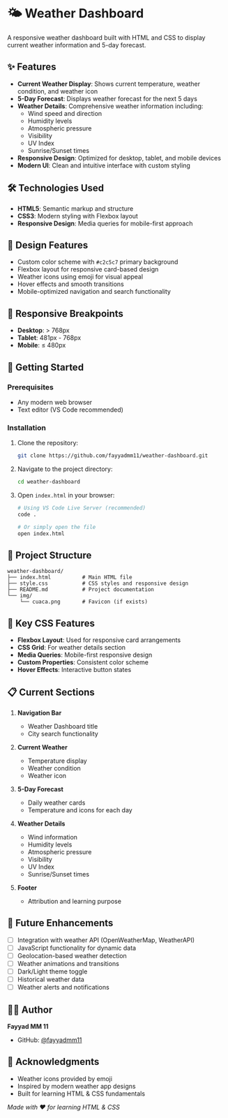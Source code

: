 # 🌤️ Weather Dashboard

A responsive weather dashboard built with HTML and CSS to display current weather information and 5-day forecast.

## ✨ Features

- **Current Weather Display**: Shows current temperature, weather condition, and weather icon
- **5-Day Forecast**: Displays weather forecast for the next 5 days
- **Weather Details**: Comprehensive weather information including:
  - Wind speed and direction
  - Humidity levels
  - Atmospheric pressure
  - Visibility
  - UV Index
  - Sunrise/Sunset times
- **Responsive Design**: Optimized for desktop, tablet, and mobile devices
- **Modern UI**: Clean and intuitive interface with custom styling

## 🛠️ Technologies Used

- **HTML5**: Semantic markup and structure
- **CSS3**: Modern styling with Flexbox layout
- **Responsive Design**: Media queries for mobile-first approach

## 🎨 Design Features

- Custom color scheme with `#c2c5c7` primary background
- Flexbox layout for responsive card-based design
- Weather icons using emoji for visual appeal
- Hover effects and smooth transitions
- Mobile-optimized navigation and search functionality

## 📱 Responsive Breakpoints

- **Desktop**: > 768px
- **Tablet**: 481px - 768px
- **Mobile**: ≤ 480px

## 🚀 Getting Started

### Prerequisites

- Any modern web browser
- Text editor (VS Code recommended)

### Installation

1. Clone the repository:

   ```bash
   git clone https://github.com/fayyadmm11/weather-dashboard.git
   ```

2. Navigate to the project directory:

   ```bash
   cd weather-dashboard
   ```

3. Open `index.html` in your browser:

   ```bash
   # Using VS Code Live Server (recommended)
   code .

   # Or simply open the file
   open index.html
   ```

## 📂 Project Structure

```
weather-dashboard/
├── index.html          # Main HTML file
├── style.css           # CSS styles and responsive design
├── README.md           # Project documentation
└── img/
    └── cuaca.png       # Favicon (if exists)
```

## 🎯 Key CSS Features

- **Flexbox Layout**: Used for responsive card arrangements
- **CSS Grid**: For weather details section
- **Media Queries**: Mobile-first responsive design
- **Custom Properties**: Consistent color scheme
- **Hover Effects**: Interactive button states

## 📋 Current Sections

1. **Navigation Bar**

   - Weather Dashboard title
   - City search functionality

2. **Current Weather**

   - Temperature display
   - Weather condition
   - Weather icon

3. **5-Day Forecast**

   - Daily weather cards
   - Temperature and icons for each day

4. **Weather Details**

   - Wind information
   - Humidity levels
   - Atmospheric pressure
   - Visibility
   - UV Index
   - Sunrise/Sunset times

5. **Footer**
   - Attribution and learning purpose

## 🔮 Future Enhancements

- [ ] Integration with weather API (OpenWeatherMap, WeatherAPI)
- [ ] JavaScript functionality for dynamic data
- [ ] Geolocation-based weather detection
- [ ] Weather animations and transitions
- [ ] Dark/Light theme toggle
- [ ] Historical weather data
- [ ] Weather alerts and notifications

## 👨‍💻 Author

**Fayyad MM 11**

- GitHub: [@fayyadmm11](https://github.com/fayyadmm11)

## 🙏 Acknowledgments

- Weather icons provided by emoji
- Inspired by modern weather app designs
- Built for learning HTML & CSS fundamentals

_Made with ❤️ for learning HTML & CSS_
